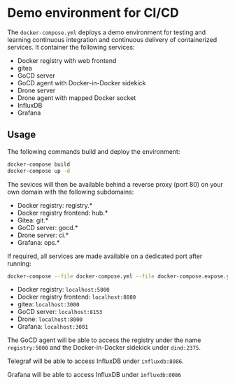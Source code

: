# Demo environment for CI/CD

The `docker-compose.yml` deploys a demo environment for testing and learning continuous integration and continuous delivery of containerized services. It container the following services:

- Docker registry with web frontend
- gitea
- GoCD server
- GoCD agent with Docker-in-Docker sidekick
- Drone server
- Drone agent with mapped Docker socket
- InfluxDB
- Grafana

## Usage

The following commands build and deploy the environment:

```bash
docker-compose build
docker-compose up -d
```

The sevices will then be available behind a reverse proxy (port 80) on your own domain with the following subdomains:

- Docker registry: registry.*
- Docker registry frontend: hub.*
- Gitea: git.*
- GoCD server: gocd.*
- Drone server: ci.*
- Grafana: ops.*

If required, all services are made available on a dedicated port after running:

```bash
docker-compose --file docker-compose.yml --file docker-compose.expose.yml up -d
```

- Docker registry: `localhost:5000`
- Docker registry frontend: `localhost:8080`
- gitea: `localhost:3000`
- GoCD server: `localhost:8153`
- Drone: `localhost:8000`
- Grafana: `localhost:3001`

The GoCD agent will be able to access the registry under the name `registry:5000` and the Docker-in-Docker sidekick under `dind:2375`.

Telegraf will be able to access InfluxDB under `influxdb:8086`.

Grafana will be able to access InfluxDB under `influxdb:8086`

